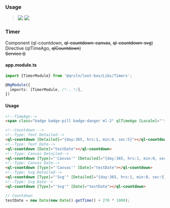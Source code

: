 ### Usage

> [![](https://img.shields.io/badge/Main-readme‌‌‌‌‌‌‌-white)](../../../readme.desc.md)
> [![](https://img.shields.io/badge/readme-white)](readme.md)

### Timer

Component (ql-countdown, ~~ql-countdown-canvas~~, ~~ql-countdown-svg~~)  
Directive (qlTimeAgo, ~~qlCountdown~~)  
~~Service ()~~

#### app.module.ts

```typescript
import {TimerModule} from '@qrsln/loot-box/Libs/Timers';

@NgModule({
  imports: [TimerModule, /*...*/],
})
```  

#### Usage

```html
<!--TimeAgo-->
<span class="badge badge-pill badge-danger ml-2" qlTimeAgo [Locale]="'tr-TR'" [Date]="testDate" [Suffix]="true"></span>

<!--Countdown -->
<!--Type: Text Detailed-->
<ql-countdown [Detailed]="{day:365, hrs:1, min:0, sec:5}"></ql-countdown>
<!--Type: Text Date-->
<ql-countdown [Date]="testDate"></ql-countdown>
<!--Type: Canvas Detailed-->
<ql-countdown [Type]="'Canvas'" [Detailed]="{day:365, hrs:1, min:0, sec:5}"></ql-countdown>
<!--Type: Canvas Date-->
<ql-countdown [Type]="'Canvas'" [Date]="testDate"></ql-countdown>
<!--Type: Svg Detailed-->
<ql-countdown [Type]="'Svg'" [Detailed]="{day:365, hrs:1, min:0, sec:5}"></ql-countdown>
<!--Type: Svg Date-->
<ql-countdown [Type]="'Svg'" [Date]="testDate"></ql-countdown>
``` 

```typescript
// Countdown
testDate = new Date(new Date().getTime() + 270 * 1000);
```   
